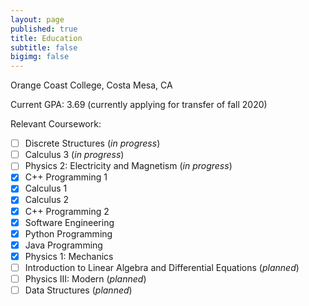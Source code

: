 ```yaml
---
layout: page
published: true
title: Education
subtitle: false
bigimg: false
---
```

Orange Coast College, Costa Mesa, CA

Current GPA: 3.69 (currently applying for transfer of fall 2020)

Relevant Coursework:
- [ ] Discrete Structures (*in progress*)
- [ ] Calculus 3 (*in progress*)
- [ ] Physics 2: Electricity and Magnetism (*in progress*)
- [x] C++ Programming 1
- [x] Calculus 1
- [x] Calculus 2
- [x] C++ Programming 2
- [x] Software Engineering
- [x] Python Programming
- [x] Java Programming 
- [x] Physics 1: Mechanics
- [ ] Introduction to Linear Algebra and Differential Equations (*planned*)
- [ ] Physics III: Modern (*planned*)
- [ ] Data Structures (*planned*)
